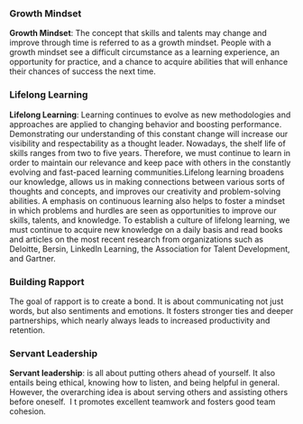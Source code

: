 ### Growth Mindset 

**Growth Mindset**: The concept that skills and talents may change and improve through time is referred to as a growth mindset. People with a growth mindset see a difficult circumstance as a learning experience, an opportunity for practice, and a chance to acquire abilities that will enhance their chances of success the next time.

### Lifelong Learning

**Lifelong Learning**: Learning continues to evolve as new methodologies and approaches are applied to changing behavior and boosting performance. Demonstrating our understanding of this constant change will increase our visibility and respectability as a thought leader. Nowadays, the shelf life of skills ranges from two to five years. Therefore, we must continue to learn in order to maintain our relevance and keep pace with others in the constantly evolving and fast-paced learning communities.Lifelong learning broadens our knowledge, allows us in making connections between various sorts of thoughts and concepts, and improves our creativity and problem-solving abilities. A emphasis on continuous learning also helps to foster a mindset in which problems and hurdles are seen as opportunities to improve our skills, talents, and knowledge. To establish a culture of lifelong learning, we must continue to acquire new knowledge on a daily basis and read books and articles on the most recent research from organizations such as Deloitte, Bersin, LinkedIn Learning, the Association for Talent Development, and Gartner.

### Building Rapport

The goal of rapport is to create a bond. It is about communicating not just words, but also sentiments and emotions. It fosters stronger ties and deeper partnerships, which nearly always leads to increased productivity and retention.

### Servant Leadership

**Servant leadership**: is all about putting others ahead of yourself. It also entails being ethical, knowing how to listen, and being helpful in general. However, the overarching idea is about serving others and assisting others before oneself.  I t promotes excellent teamwork and fosters good team cohesion.
